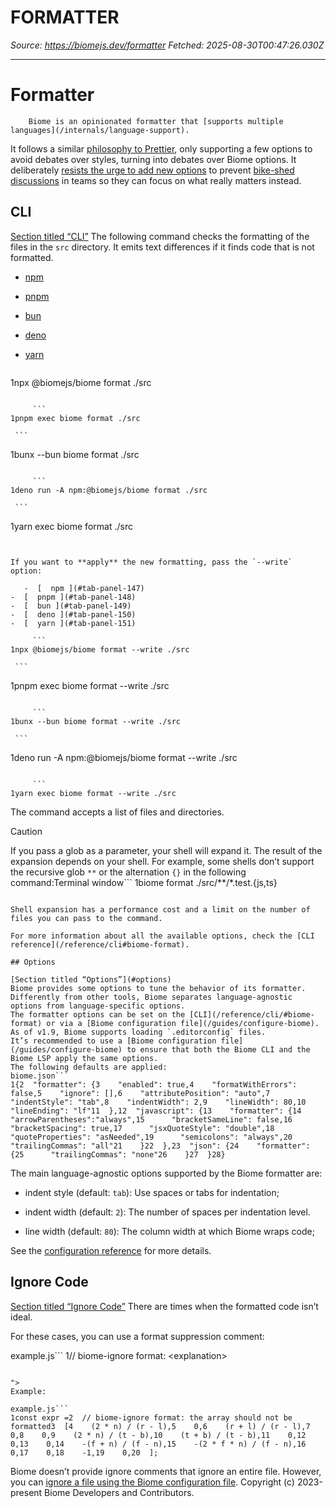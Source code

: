 # FORMATTER

*Source: <https://biomejs.dev/formatter>*
*Fetched: 2025-08-30T00:47:26.030Z*

***

# Formatter

```
    Biome is an opinionated formatter that [supports multiple languages](/internals/language-support).
```

It follows a similar [philosophy to Prettier](https://prettier.io/docs/en/option-philosophy.html),
only supporting a few options to avoid debates over styles, turning into debates over Biome options.
It deliberately [resists the urge to add new options](https://github.com/prettier/prettier/issues/40) to prevent [bike-shed discussions](https://en.wikipedia.org/wiki/Law_of_triviality) in teams so they can focus on what really matters instead.

## CLI

[Section titled “CLI”](#cli)
The following command checks the formatting of the files in the `src` directory.
It emits text differences if it finds code that is not formatted.

- [  npm ](#tab-panel-142)
- [  pnpm ](#tab-panel-143)
- [  bun ](#tab-panel-144)
- [  deno ](#tab-panel-145)
- [  yarn ](#tab-panel-146)

  ```
  ```

1npx @biomejs/biome format ./src

````

     ```
1pnpm exec biome format ./src
````

````
 ```
````

1bunx --bun biome format ./src

````

     ```
1deno run -A npm:@biomejs/biome format ./src
````

````
 ```
````

1yarn exec biome format ./src

````


If you want to **apply** the new formatting, pass the `--write` option:

   -  [  npm ](#tab-panel-147)
-  [  pnpm ](#tab-panel-148)
-  [  bun ](#tab-panel-149)
-  [  deno ](#tab-panel-150)
-  [  yarn ](#tab-panel-151)

     ```
1npx @biomejs/biome format --write ./src
````

````
 ```
````

1pnpm exec biome format --write ./src

````

     ```
1bunx --bun biome format --write ./src
````

````
 ```
````

1deno run -A npm:@biomejs/biome format --write ./src

````

     ```
1yarn exec biome format --write ./src
````

The command accepts a list of files and directories.

Caution

If you pass a glob as a parameter, your shell will expand it.
The result of the expansion depends on your shell.
For example, some shells don’t support the recursive glob `**` or the alternation `{}` in the following command:Terminal window\`\`\`
1biome format ./src/\*\*/\*.test.{js,ts}

````

Shell expansion has a performance cost and a limit on the number of files you can pass to the command.

For more information about all the available options, check the [CLI reference](/reference/cli#biome-format).

## Options

[Section titled “Options”](#options)
Biome provides some options to tune the behavior of its formatter.
Differently from other tools, Biome separates language-agnostic options from language-specific options.
The formatter options can be set on the [CLI](/reference/cli/#biome-format) or via a [Biome configuration file](/guides/configure-biome).
As of v1.9, Biome supports loading `.editorconfig` files.
It’s recommended to use a [Biome configuration file](/guides/configure-biome) to ensure that both the Biome CLI and the Biome LSP apply the same options.
The following defaults are applied:
biome.json```
1{2  "formatter": {3    "enabled": true,4    "formatWithErrors": false,5    "ignore": [],6    "attributePosition": "auto",7    "indentStyle": "tab",8    "indentWidth": 2,9    "lineWidth": 80,10    "lineEnding": "lf"11  },12  "javascript": {13    "formatter": {14      "arrowParentheses":"always",15      "bracketSameLine": false,16      "bracketSpacing": true,17      "jsxQuoteStyle": "double",18      "quoteProperties": "asNeeded",19      "semicolons": "always",20      "trailingCommas": "all"21    }22  },23  "json": {24    "formatter": {25      "trailingCommas": "none"26    }27  }28}
````

The main language-agnostic options supported by the Biome formatter are:

- indent style (default: `tab`): Use spaces or tabs for indentation;

- indent width (default: `2`): The number of spaces per indentation level.

- line width (default: `80`): The column width at which Biome wraps code;

See the [configuration reference](/reference/configuration#formatter) for more details.

## Ignore Code

[Section titled “Ignore Code”](#ignore-code)
There are times when the formatted code isn’t ideal.

For these cases, you can use a format suppression comment:

example.js\`\`\`
1// biome-ignore format: \<explanation>

````

">
Example:

example.js```
1const expr =2  // biome-ignore format: the array should not be formatted3  [4    (2 * n) / (r - l),5    0,6    (r + l) / (r - l),7    0,8    0,9    (2 * n) / (t - b),10    (t + b) / (t - b),11    0,12    0,13    0,14    -(f + n) / (f - n),15    -(2 * f * n) / (f - n),16    0,17    0,18    -1,19    0,20  ];
````

Biome doesn’t provide ignore comments that ignore an entire file.
However, you can [ignore a file using the Biome configuration file](/guides/configure-biome/#ignore-files).     Copyright (c) 2023-present Biome Developers and Contributors.
